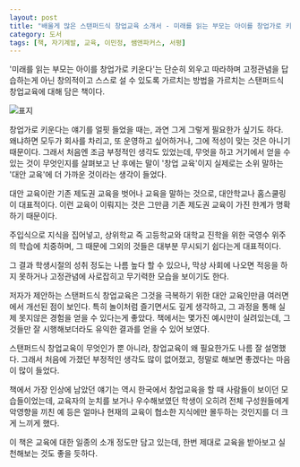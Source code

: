 ```yaml
---
layout: post
title: "배울게 많은 스탠퍼드식 창업교육 소개서 - 미래를 읽는 부모는 아이를 창업가로 키운다"
category: 도서
tags: [책, 자기계발, 교육, 이민정, 쌤앤파커스, 서평]
---
```


'미래를 읽는 부모는 아이를 창업가로 키운다'는
단순히 외우고 따라하며 고정관념을 답습하는게 아닌
창의적이고 스스로 설 수 있도록 가르치는 방법을 가르치는
스탠퍼드식 창업교육에 대해 담은 책이다.

![표지](https://lh3.googleusercontent.com/cxxDr-8h-om-mzuMiCVta4l7dPJg686T06BrycZGvZkCLn90-f2x9QS3TxcYzaACSEWoX8IBRnEJPg=s480)

창업가로 키운다는 얘기를 얼핏 들었을 때는,
과연 그게 그렇게 필요한가 싶기도 하다.
왜냐하면 모두가 회사를 차리고, 또 운영하고 싶어하거나, 그에 적성이 맞는 것은 아니기 때문이다.
그래서 처음엔 조금 부정적인 생각도 있었는데,
무엇을 하고 거기에서 얻을 수 있는 것이 무엇인지를 살펴보고 난 후에는
말이 '창업 교육'이지 실제로는 소위 말하는 '대안 교육'에 더 가까운 것이라는 생각이 들었다.

대안 교육이란 기존 제도권 교육을 벗어나 교육을 말하는 것으로,
대안학교나 홈스쿨링이 대표적이다.
이런 교육이 이뤄지는 것은 그만큼 기존 제도권 교육이 가진 한계가 명확하기 때문이다.

주입식으로 지식을 집어넣고,
상위학교 즉 고등학교와 대학교 진학을 위한 국영수 위주의 학습에 치중하며,
그 때문에 그외의 것들은 대부분 무시되기 쉽다는게 대표적이다.

그 결과 학생시절의 성취 정도는 나름 높다 할 수 있으나,
막상 사회에 나오면 적응을 하지 못하거나
고정관념에 사로잡히고 무기력한 모습을 보이기도 한다.

저자가 제안하는 스탠퍼드식 창업교육은 그것을 극복하기 위한 대안 교육인만큼 여러면에서 개선된 점이 보인다.
특히 놀이처럼 즐기면서도 깊게 생각하고, 그 과정을 통해 실제 못지않은 경험을 얻을 수 있다는게 좋았다.
책에서는 몇가진 예시만이 실려있는데,
그것들만 잘 시행해보더라도 유익한 결과를 얻을 수 있어 보였다.

스탠퍼드식 창업교육이 무엇인가 뿐 아니라,
창업교육이 왜 필요한가도 나름 잘 설명했다.
그래서 처음에 가졌던 부정적인 생각도 많이 없어졌고,
정말로 해보면 좋겠다는 마음이 많이 들었다.

책에서 가장 인상에 남았던 얘기는 역시
한국에서 창업교육을 할 때 사람들이 보이던 모습들이었는데,
교육자의 눈치를 보거나
우수해보였던 학생이 오히려 전체 구성원들에게 악영향을 끼친 예 등은
얼마나 현재의 교육이 협소한 지식에만 몰두하는 것인지를 더 크게 느끼게 했다.

이 책은 교육에 대한 일종의 소개 정도만 담고 있는데,
한번 제대로 교육을 받아보고 실천해보는 것도 좋을 듯하다.
